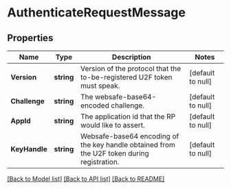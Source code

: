 # AuthenticateRequestMessage

## Properties
Name | Type | Description | Notes
------------ | ------------- | ------------- | -------------
**Version** | **string** | Version of the protocol that the to-be-registered U2F token must speak. | [default to null]
**Challenge** | **string** | The websafe-base64-encoded challenge. | [default to null]
**AppId** | **string** | The application id that the RP would like to assert. | [default to null]
**KeyHandle** | **string** | Websafe-base64 encoding of the key handle obtained from the U2F token during registration. | [default to null]

[[Back to Model list]](../README.md#documentation-for-models) [[Back to API list]](../README.md#documentation-for-api-endpoints) [[Back to README]](../README.md)

